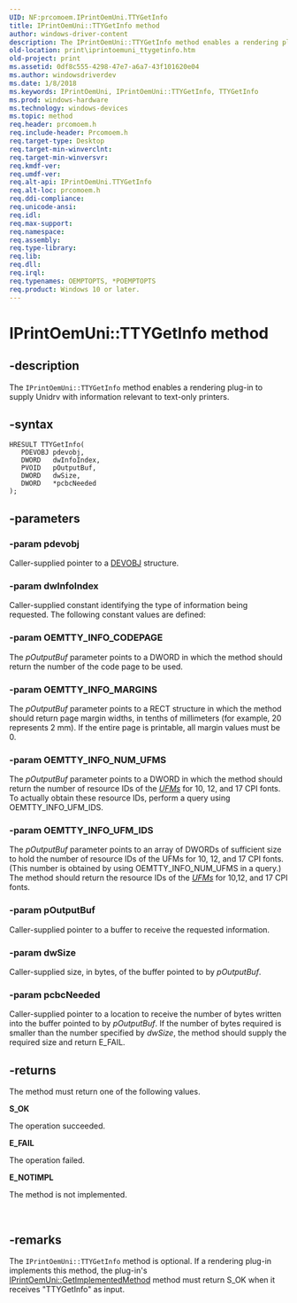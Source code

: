 ```yaml
---
UID: NF:prcomoem.IPrintOemUni.TTYGetInfo
title: IPrintOemUni::TTYGetInfo method
author: windows-driver-content
description: The IPrintOemUni::TTYGetInfo method enables a rendering plug-in to supply Unidrv with information relevant to text-only printers.
old-location: print\iprintoemuni_ttygetinfo.htm
old-project: print
ms.assetid: 0df8c555-4298-47e7-a6a7-43f101620e04
ms.author: windowsdriverdev
ms.date: 1/8/2018
ms.keywords: IPrintOemUni, IPrintOemUni::TTYGetInfo, TTYGetInfo
ms.prod: windows-hardware
ms.technology: windows-devices
ms.topic: method
req.header: prcomoem.h
req.include-header: Prcomoem.h
req.target-type: Desktop
req.target-min-winverclnt: 
req.target-min-winversvr: 
req.kmdf-ver: 
req.umdf-ver: 
req.alt-api: IPrintOemUni.TTYGetInfo
req.alt-loc: prcomoem.h
req.ddi-compliance: 
req.unicode-ansi: 
req.idl: 
req.max-support: 
req.namespace: 
req.assembly: 
req.type-library: 
req.lib: 
req.dll: 
req.irql: 
req.typenames: OEMPTOPTS, *POEMPTOPTS
req.product: Windows 10 or later.
---
```


# IPrintOemUni::TTYGetInfo method



## -description
The <code>IPrintOemUni::TTYGetInfo</code> method enables a rendering plug-in to supply Unidrv with information relevant to text-only printers.



## -syntax

````
HRESULT TTYGetInfo(
   PDEVOBJ pdevobj,
   DWORD   dwInfoIndex,
   PVOID   pOutputBuf,
   DWORD   dwSize,
   DWORD   *pcbcNeeded
);
````


## -parameters

### -param pdevobj 

Caller-supplied pointer to a <a href="..\printoem\ns-printoem-_devobj.md">DEVOBJ</a> structure.


### -param dwInfoIndex 

Caller-supplied constant identifying the type of information being requested. The following constant values are defined:




### -param OEMTTY_INFO_CODEPAGE

The <i>pOutputBuf</i> parameter points to a DWORD in which the method should return the number of the code page to be used.

</dd>
</dl>



### -param OEMTTY_INFO_MARGINS

The <i>pOutputBuf</i> parameter points to a RECT structure in which the method should return page margin widths, in tenths of millimeters (for example, 20 represents 2 mm). If the entire page is printable, all margin values must be 0.

</dd>
</dl>



### -param OEMTTY_INFO_NUM_UFMS 

The <i>pOutputBuf</i> parameter points to a DWORD in which the method should return the number of resource IDs of the <a href="wdkgloss.u#wdkgloss.unidrv_font_metrics__ufm_#wdkgloss.unidrv_font_metrics__ufm_"><i>UFMs</i></a> for 10, 12, and 17 CPI fonts. To actually obtain these resource IDs, perform a query using OEMTTY_INFO_UFM_IDS.

</dd>
</dl>



### -param OEMTTY_INFO_UFM_IDS 

The <i>pOutputBuf</i> parameter points to an array of DWORDs of sufficient size to hold the number of resource IDs of the UFMs for 10, 12, and 17 CPI fonts. (This number is obtained by using OEMTTY_INFO_NUM_UFMS in a query.) The method should return the resource IDs of the <a href="wdkgloss.u#wdkgloss.unidrv_font_metrics__ufm_#wdkgloss.unidrv_font_metrics__ufm_"><i>UFMs</i></a> for 10,12, and 17 CPI fonts. 

</dd>
</dl>

### -param pOutputBuf 

Caller-supplied pointer to a buffer to receive the requested information.


### -param dwSize 

Caller-supplied size, in bytes, of the buffer pointed to by <i>pOutputBuf</i>.


### -param pcbcNeeded 

Caller-supplied pointer to a location to receive the number of bytes written into the buffer pointed to by <i>pOutputBuf</i>. If the number of bytes required is smaller than the number specified by <i>dwSize</i>, the method should supply the required size and return E_FAIL.


## -returns
The method must return one of the following values.
<dl>
<dt><b>S_OK</b></dt>
</dl>The operation succeeded.
<dl>
<dt><b>E_FAIL</b></dt>
</dl>The operation failed.
<dl>
<dt><b>E_NOTIMPL</b></dt>
</dl>The method is not implemented.

 


## -remarks
The <code>IPrintOemUni::TTYGetInfo</code> method is optional. If a rendering plug-in implements this method, the plug-in's <a href="https://msdn.microsoft.com/library/windows/hardware/ff554253">IPrintOemUni::GetImplementedMethod</a> method must return S_OK when it receives "TTYGetInfo" as input.</p>